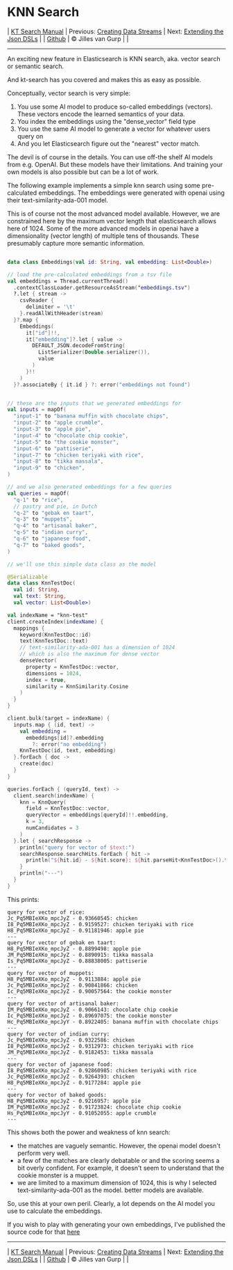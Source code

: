 # KNN Search 

| [KT Search Manual](README.md) | Previous: [Creating Data Streams](DataStreams.md) | Next: [Extending the Json DSLs](ExtendingTheDSL.md) |
| [Github](https://github.com/jillesvangurp/kt-search) | &copy; Jilles van Gurp |  |

---                

An exciting new feature in Elasticsearch is KNN search, aka. vector search or semantic search.

And kt-search has you covered and makes this as easy as possible.

Conceptually, vector search is very simple:

1. You use some AI model to produce so-called embeddings (vectors). 
These vectors encode the learned semantics of your data.
1. You index the embeddings using the "dense_vector" field type
1. You use the same AI model to generate a vector for whatever users query on
1. And you let Elasticsearch figure out the "nearest" vector match.

The devil is of course in the details. You can use off-the shelf AI models from e.g. OpenAI. But these 
models have their limitations. And training your own models is also possible but can be a lot of work.
        
The following example implements a simple knn search using some pre-calculated embeddings.
The embeddings were generated with openai using their text-similarity-ada-001 model.

This is of course not the most advanced model available. However, we are constrained here by the maximum vector length
that elasticsearch allows here of 1024. Some of the more advanced models in openai have a dimensionality 
(vector length) of multiple tens of thousands. These presumably capture more semantic information.

```kotlin

data class Embeddings(val id: String, val embedding: List<Double>)

// load the pre-calculated embeddings from a tsv file
val embeddings = Thread.currentThread()
  .contextClassLoader.getResourceAsStream("embeddings.tsv")
  ?.let { stream ->
    csvReader {
      delimiter = '\t'
    }.readAllWithHeader(stream)
  }?.map {
    Embeddings(
      it["id"]!!,
      it["embedding"]?.let { value ->
        DEFAULT_JSON.decodeFromString(
          ListSerializer(Double.serializer()),
          value
        )
      }!!
    )
  }?.associateBy { it.id } ?: error("embeddings not found")


// these are the inputs that we generated embeddings for
val inputs = mapOf(
  "input-1" to "banana muffin with chocolate chips",
  "input-2" to "apple crumble",
  "input-3" to "apple pie",
  "input-4" to "chocolate chip cookie",
  "input-5" to "the cookie monster",
  "input-6" to "pattiserie",
  "input-7" to "chicken teriyaki with rice",
  "input-8" to "tikka massala",
  "input-9" to "chicken",
)

// and we also generated embeddings for a few queries
val queries = mapOf(
  "q-1" to "rice",
  // pastry and pie, in Dutch
  "q-2" to "gebak en taart",
  "q-3" to "muppets",
  "q-4" to "artisanal baker",
  "q-5" to "indian curry",
  "q-6" to "japanese food",
  "q-7" to "baked goods",
)

// we'll use this simple data class as the model

@Serializable
data class KnnTestDoc(
  val id: String,
  val text: String,
  val vector: List<Double>)

val indexName = "knn-test"
client.createIndex(indexName) {
  mappings {
    keyword(KnnTestDoc::id)
    text(KnnTestDoc::text)
    // text-similarity-ada-001 has a dimension of 1024
    // which is also the maximum for dense vector
    denseVector(
      property = KnnTestDoc::vector,
      dimensions = 1024,
      index = true,
      similarity = KnnSimilarity.Cosine
    )
  }
}

client.bulk(target = indexName) {
  inputs.map { (id, text) ->
    val embedding =
      embeddings[id]?.embedding
        ?: error("no embedding")
    KnnTestDoc(id, text, embedding)
  }.forEach { doc ->
    create(doc)
  }
}

queries.forEach { (queryId, text) ->
  client.search(indexName) {
    knn = KnnQuery(
      field = KnnTestDoc::vector,
      queryVector = embeddings[queryId]!!.embedding,
      k = 3,
      numCandidates = 3
    )
  }.let { searchResponse ->
    println("query for vector of $text:")
    searchResponse.searchHits.forEach { hit ->
      println("${hit.id} - ${hit.score}: ${hit.parseHit<KnnTestDoc>().text}")
    }
    println("---")
  }
}
```

This prints:

```text
query for vector of rice:
Jc_Pq5MBIeXKo_mpcJyZ - 0.93660545: chicken
I8_Pq5MBIeXKo_mpcJyZ - 0.9159527: chicken teriyaki with rice
H8_Pq5MBIeXKo_mpcJyZ - 0.91181946: apple pie
---
query for vector of gebak en taart:
H8_Pq5MBIeXKo_mpcJyZ - 0.8899498: apple pie
JM_Pq5MBIeXKo_mpcJyZ - 0.8890915: tikka massala
Is_Pq5MBIeXKo_mpcJyZ - 0.88838005: pattiserie
---
query for vector of muppets:
H8_Pq5MBIeXKo_mpcJyZ - 0.9113884: apple pie
Jc_Pq5MBIeXKo_mpcJyZ - 0.90841866: chicken
Ic_Pq5MBIeXKo_mpcJyZ - 0.90057564: the cookie monster
---
query for vector of artisanal baker:
IM_Pq5MBIeXKo_mpcJyZ - 0.9066143: chocolate chip cookie
Ic_Pq5MBIeXKo_mpcJyZ - 0.89697075: the cookie monster
Hc_Pq5MBIeXKo_mpcJyY - 0.8922405: banana muffin with chocolate chips
---
query for vector of indian curry:
Jc_Pq5MBIeXKo_mpcJyZ - 0.9322586: chicken
I8_Pq5MBIeXKo_mpcJyZ - 0.9312973: chicken teriyaki with rice
JM_Pq5MBIeXKo_mpcJyZ - 0.9182453: tikka massala
---
query for vector of japanese food:
I8_Pq5MBIeXKo_mpcJyZ - 0.92860985: chicken teriyaki with rice
Jc_Pq5MBIeXKo_mpcJyZ - 0.9264393: chicken
H8_Pq5MBIeXKo_mpcJyZ - 0.9177284: apple pie
---
query for vector of baked goods:
H8_Pq5MBIeXKo_mpcJyZ - 0.9216957: apple pie
IM_Pq5MBIeXKo_mpcJyZ - 0.91723824: chocolate chip cookie
Hs_Pq5MBIeXKo_mpcJyY - 0.91052055: apple crumble
---
```

This shows both the power and weakness of knn search:

- the matches are vaguely semantic. However, the openai model doesn't perform very well.
- a few of the matches are clearly debatable or and the scoring seems a bit overly confident. For example, 
it doesn't seem to understand that the cookie monster is a muppet. 
- we are limited to a maximum dimension of 1024, this is why I selected text-similarity-ada-001 as the model.
better models are available.

So, use this at your own peril. Clearly, a lot depends on the AI model you use to calculate the embeddings.

If you wish to play with generating your own embeddings, I've published the source code for that 
[here](https://github.com/jillesvangurp/openai-embeddings-processor)



---

| [KT Search Manual](README.md) | Previous: [Creating Data Streams](DataStreams.md) | Next: [Extending the Json DSLs](ExtendingTheDSL.md) |
| [Github](https://github.com/jillesvangurp/kt-search) | &copy; Jilles van Gurp |  |